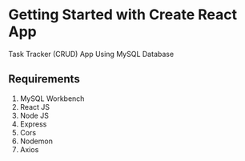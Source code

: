 # Getting Started with Create React App

Task Tracker (CRUD) App Using MySQL Database

## Requirements ##

1. MySQL Workbench
2. React JS
3. Node JS
4. Express
5. Cors
6. Nodemon
7. Axios


